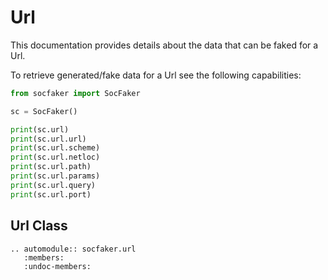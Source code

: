 # Url

This documentation provides details about the data that can be faked for a Url.

To retrieve generated/fake data for a Url see the following capabilities:


```python
from socfaker import SocFaker

sc = SocFaker()

print(sc.url)
print(sc.url.url)
print(sc.url.scheme)
print(sc.url.netloc)
print(sc.url.path)
print(sc.url.params)
print(sc.url.query)
print(sc.url.port)
```

## Url Class

```eval_rst
.. automodule:: socfaker.url
   :members:
   :undoc-members:
```